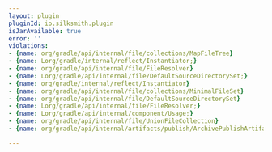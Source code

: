 ```yaml
---
layout: plugin
pluginId: io.silksmith.plugin
isJarAvailable: true
error: ''
violations:
- {name: org/gradle/api/internal/file/collections/MapFileTree}
- {name: Lorg/gradle/internal/reflect/Instantiator;}
- {name: org/gradle/api/internal/file/FileResolver}
- {name: Lorg/gradle/api/internal/file/DefaultSourceDirectorySet;}
- {name: org/gradle/internal/reflect/Instantiator}
- {name: org/gradle/api/internal/file/collections/MinimalFileSet}
- {name: org/gradle/api/internal/file/DefaultSourceDirectorySet}
- {name: Lorg/gradle/api/internal/file/FileResolver;}
- {name: Lorg/gradle/api/internal/component/Usage;}
- {name: org/gradle/api/internal/file/UnionFileCollection}
- {name: org/gradle/api/internal/artifacts/publish/ArchivePublishArtifact}

---
```


